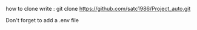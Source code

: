 how to clone
write :
git clone https://github.com/satc1986/Project_auto.git

Don't forget to add a .env file
